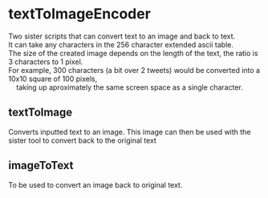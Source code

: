 textToImageEncoder
==================

Two sister scripts that can convert text to an image and back to text. <br>
It can take any characters in the 256 character extended ascii table. <br>
The size of the created image depends on the length of the text, the ratio is 3 characters to 1 pixel. <br>
For example, 300 characters (a bit over 2 tweets) would be converted into a 10x10 square of 100 pixels, <br>
&nbsp;&nbsp;&nbsp; taking up aproximately the same screen space as a single character.


textToImage
------------
Converts inputted text to an image. This image can then be used with the sister tool to convert back to the original text


imageToText
------------
To be used to convert an image back to original text.
